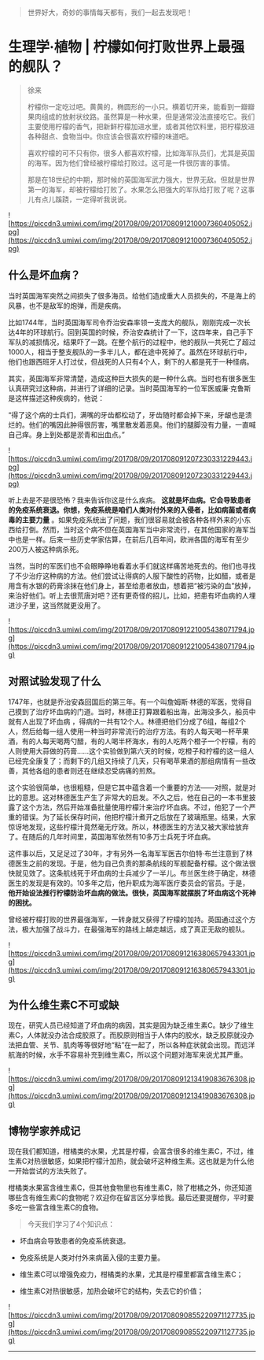 > 世界好大，奇妙的事情每天都有，我们一起去发现吧！

# 生理学·植物 | 柠檬如何打败世界上最强的舰队？

> 徐来
> 
> 柠檬你一定吃过吧。黄黄的，椭圆形的一小只。横着切开来，能看到一瓣瓣果肉组成的放射状纹路。虽然算是一种水果，但是通常没法直接吃它。我们主要使用柠檬的香气，把新鲜柠檬加进水里，或者其他饮料里，把柠檬放进各种甜点、食物当中。你应该会很喜欢柠檬的味道吧。
> 
> 喜欢柠檬的可不只有你，很多人都喜欢柠檬，比如海军队员们，尤其是英国的海军。因为他们曾经被柠檬给打败过。这可是一件很厉害的事情。
> 
> 那是在18世纪的中期，那时候的英国海军武力强大，世界无敌。但就是世界第一的海军，却被柠檬给打败了。水果怎么把强大的军队给打败了呢？这事儿有点儿蹊跷，一定得听我说说。

![https://piccdn3.umiwi.com/img/201708/09/201708091210007360405052.jpg](https://piccdn3.umiwi.com/img/201708/09/201708091210007360405052.jpg)

## 什么是坏血病？

当时英国海军突然之间损失了很多海员。给他们造成重大人员损失的，不是海上的风暴，也不是敌军的炮弹，而是疾病。

比如1744年，当时英国海军司令乔治安森率领一支庞大的舰队，刚刚完成一次长达4年的环球航行。回到英国的时候，乔治安森统计了一下，这四年来，自己手下军队的减损情况，结果吓了一跳。在整个航行的过程中，他的舰队一共死亡了超过1000人，相当于整支舰队的一多半儿人，都在途中死掉了。虽然在环球航行中，他们也跟西班牙人打过仗，但战死的人只有4个人，剩下的人都是死于一种怪病。

其实，英国海军非常清楚，造成这种巨大损失的是一种什么病。当时也有很多医生认真研究过这种病，并进行了详细的记录。当时英国海军的一位军医威廉·克鲁斯是这样描述这种疾病的，他说：

“得了这个病的士兵们，满嘴的牙齿都松动了，牙齿随时都会掉下来，牙龈也是溃烂的。他们的嘴因此肿得很厉害，嘴里散发着恶臭。他们的腿脚没有力量，一直喊自己痒。身上到处都是淤青和出血点。”

![https://piccdn3.umiwi.com/img/201708/09/201708091207230331229443.jpg](https://piccdn3.umiwi.com/img/201708/09/201708091207230331229443.jpg)

听上去是不是很恐怖？我来告诉你这是什么疾病。 **这就是坏血病。它会导致患者的免疫系统衰退。你想，免疫系统是咱们人类对付外来的入侵者，比如病菌或者病毒的主要力量** 。如果免疫系统出了问题，我们很容易就会被各种各样外来的小东西给打倒。然而，当时这个病不但在英国海军当中非常流行，在其他国家的海军当中也是一样。后来一些历史学家估算，在前后几百年间，欧洲各国的海军有至少200万人被这种病杀死。

当然，当时的军医们也不会眼睁睁地看着水手们就这样痛苦地死去的。他们也寻找了不少治疗这种病的方法。他们尝试让得病的人服下酸性的药物，比如醋，或者是用含有水银的药膏涂抹在他们身上，甚至给患者放血，想着把“被污染的血”放掉，来治好他们。听上去很荒唐对吧？还有更奇怪的招儿，比如，把患有坏血病的人埋进沙子里，这当然就更没用了。

![https://piccdn3.umiwi.com/img/201708/09/201708091221005438071794.jpg](https://piccdn3.umiwi.com/img/201708/09/201708091221005438071794.jpg)

## 对照试验发现了什么

1747年，也就是乔治安森回国后的第三年。有一个叫詹姆斯·林德的军医，觉得自己摸到了治疗坏血病的门道。当时，林德正打算跟着船出海，出海没多久，船员中就有人出现了坏血病 ，得病的一共有12个人。林德把他们分成了6组，每组2个人，然后给每一组人使用一种当时非常流行的治疗方法。有的人每天喝一杯苹果酒，有的人每天喝两勺醋，有的人喝半杯海水，有的人吃两个橙子一个柠檬，有的人则使用大蒜做的药膏……这个实验做到第六天的时候，吃橙子和柠檬的这一组人已经完全康复了；而剩下的几组又持续了几天，只有喝苹果酒的那组病情有一些改善，其他各组的患者则还在继续忍受病痛的煎熬。

这个实验很简单，也很粗糙，但是它其中蕴含着一个重要的方法——对照，就是对比的意思。这对林德医生产生了非常大的启发。不久之后，他在自己的一本书里披露了这个方法，然后开始准备批量使用柠檬汁来治疗坏血病。不过，他犯了一个严重的错误。为了延长保存时间，他把柠檬汁煮开之后放在了玻璃瓶里。结果，大家惊讶地发现，这些柠檬汁竟然毫无疗效。所以，林德医生的方法又被大家给放弃了。在随后的几年时间里，英国海军依然有10多万士兵死于坏血病。

这件事以后，又足足过了30年，才有另外一名海军军医吉尔伯特·布兰注意到了林德医生之前的发现。于是，他为自己负责的那条航线的军舰配备柠檬。这个做法很快就见效了。这条航线死于坏血病的士兵减少了一半儿。布兰医生终于确定，林德医生的发现是有效的。10多年之后，他升职成为海军医疗委员会的官员。于是， **他开始设法推行柠檬防治坏血病的做法。很快，英国海军就摆脱了坏血病这个死神的困扰。**

曾经被柠檬打败的世界最强海军，一转身就又获得了柠檬的加持。英国通过这个方法，极大加强了战斗力，在最强海军的路线上越走越远，成了真正无敌的舰队。

![https://piccdn3.umiwi.com/img/201708/09/201708091216380657943301.jpg](https://piccdn3.umiwi.com/img/201708/09/201708091216380657943301.jpg)

## 为什么维生素C不可或缺

现在，研究人员已经知道了坏血病的病因，其实是因为缺乏维生素C。缺少了维生素C，人体就没办法合成胶原了。而胶原则相当于人体内的胶水，缺乏胶原就没办法把血管、关节、肌肉等等很好地“粘”在一起了，所以各种症状就会出现。而远洋航海的时候，水手不容易补充到维生素C，所以这个问题对海军来说尤其严重。

![https://piccdn3.umiwi.com/img/201708/09/201708091213419083676308.jpg](https://piccdn3.umiwi.com/img/201708/09/201708091213419083676308.jpg)

## 博物学家养成记

现在我们都知道，柑橘类的水果，尤其是柠檬，会富含很多的维生素C，不过，维生素C对热很敏感，如果把柠檬汁加热，就会破坏这种维生素。这也就是为什么他一开始尝试的方法失败了。

柑橘类水果富含维生素C，但其他食物里也有维生素C，除了柑橘之外，你还知道哪些含有维生素C的食物呢？欢迎你在留言区分享给我。最后还要提醒你，平时要多吃一些富含维生素C的食物。

> 今天我们学习了4个知识点：

* 坏血病会导致患者的免疫系统衰退。

* 免疫系统是人类对付外来病菌入侵的主要力量。

* 维生素C可以增强免疫力，柑橘类的水果，尤其是柠檬里都富含维生素C；

* 维生素C对热很敏感，加热会破坏它的结构，失去它的价值；    

![https://piccdn3.umiwi.com/img/201708/09/201708090855220971127735.jpg](https://piccdn3.umiwi.com/img/201708/09/201708090855220971127735.jpg)

---
